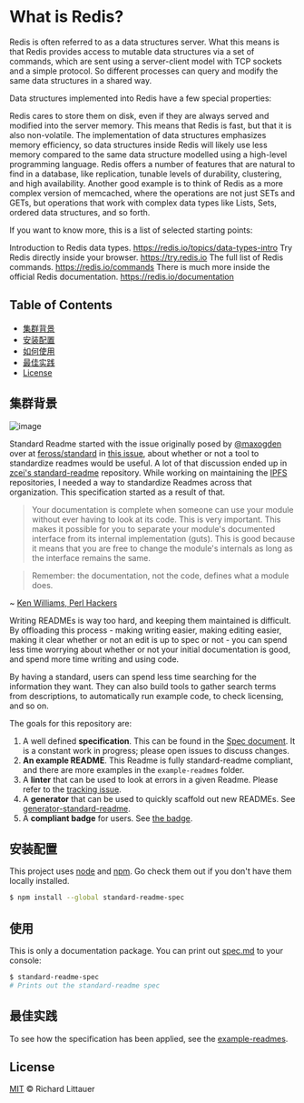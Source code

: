 # What is Redis?


Redis is often referred to as a data structures server. What this means is that Redis provides access to mutable data structures via a set of commands, which are sent using a server-client model with TCP sockets and a simple protocol. So different processes can query and modify the same data structures in a shared way.

Data structures implemented into Redis have a few special properties:

Redis cares to store them on disk, even if they are always served and modified into the server memory. This means that Redis is fast, but that it is also non-volatile.
The implementation of data structures emphasizes memory efficiency, so data structures inside Redis will likely use less memory compared to the same data structure modelled using a high-level programming language.
Redis offers a number of features that are natural to find in a database, like replication, tunable levels of durability, clustering, and high availability.
Another good example is to think of Redis as a more complex version of memcached, where the operations are not just SETs and GETs, but operations that work with complex data types like Lists, Sets, ordered data structures, and so forth.

If you want to know more, this is a list of selected starting points:

Introduction to Redis data types. https://redis.io/topics/data-types-intro
Try Redis directly inside your browser. https://try.redis.io
The full list of Redis commands. https://redis.io/commands
There is much more inside the official Redis documentation. https://redis.io/documentation


## Table of Contents

- [集群背景](#集群背景)
- [安装配置](#安装配置)
- [如何使用](#如何使用)
- [最佳实践](#最佳实践)
- [License](#license)

## 集群背景
![image](https://user-images.githubusercontent.com/96233798/150904170-7cdf3be2-88ab-4caa-8852-b7c0e893f287.png)

Standard Readme started with the issue originally posed by [@maxogden](https://github.com/maxogden) over at [feross/standard](https://github.com/feross/standard) in [this issue](https://github.com/feross/standard/issues/141), about whether or not a tool to standardize readmes would be useful. A lot of that discussion ended up in [zcei's standard-readme](https://github.com/zcei/standard-readme/issues/1) repository. While working on maintaining the [IPFS](https://github.com/ipfs) repositories, I needed a way to standardize Readmes across that organization. This specification started as a result of that.

> Your documentation is complete when someone can use your module without ever
having to look at its code. This is very important. This makes it possible for
you to separate your module's documented interface from its internal
implementation (guts). This is good because it means that you are free to
change the module's internals as long as the interface remains the same.

> Remember: the documentation, not the code, defines what a module does.

~ [Ken Williams, Perl Hackers](http://mathforum.org/ken/perl_modules.html#document)

Writing READMEs is way too hard, and keeping them maintained is difficult. By offloading this process - making writing easier, making editing easier, making it clear whether or not an edit is up to spec or not - you can spend less time worrying about whether or not your initial documentation is good, and spend more time writing and using code.

By having a standard, users can spend less time searching for the information they want. They can also build tools to gather search terms from descriptions, to automatically run example code, to check licensing, and so on.

The goals for this repository are:

1. A well defined **specification**. This can be found in the [Spec document](spec.md). It is a constant work in progress; please open issues to discuss changes.
2. **An example README**. This Readme is fully standard-readme compliant, and there are more examples in the `example-readmes` folder.
3. A **linter** that can be used to look at errors in a given Readme. Please refer to the [tracking issue](https://github.com/RichardLitt/standard-readme/issues/5).
4. A **generator** that can be used to quickly scaffold out new READMEs. See [generator-standard-readme](https://github.com/RichardLitt/generator-standard-readme).
5. A **compliant badge** for users. See [the badge](#badge).

## 安装配置

This project uses [node](http://nodejs.org) and [npm](https://npmjs.com). Go check them out if you don't have them locally installed.

```sh
$ npm install --global standard-readme-spec
```

## 使用

This is only a documentation package. You can print out [spec.md](spec.md) to your console:

```sh
$ standard-readme-spec
# Prints out the standard-readme spec
```

## 最佳实践

To see how the specification has been applied, see the [example-readmes](example-readmes/).


## License

[MIT](LICENSE) © Richard Littauer
